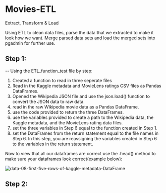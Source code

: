 # Movies-ETL
Extract, Transform &amp; Load

Using ETL to clean data files, parse the data that we extracted to make it look how we want. Merge parsed data sets and load the merged sets into pgadmin for further use.

## Step 1:

-- Using the ETL_function_test file by step:

1. Created a function to read in three seperate files
2. Read in the Kaggle metadata and MovieLens ratings CSV files as Pandas DataFrames.
3. Opened the Wikipedia JSON file and use the json.load() function to convert the JSON data to raw data.
4. read in the raw Wikipedia movie data as a Pandas DataFrame.
5. use the code provided to return the three DataFrames.
6. use the variables provided to create a path to the Wikipedia data, the Kaggle metadata, and the MovieLens rating data files.
7. set the three variables in Step 6 equal to the function created in Step 1.
8. set the DataFrames from the return statement equal to the file names in Step 6. In this step, you are reassigning the variables created in Step 6 to the variables in the return statement.

Now to view that all our dataframes are correct use the .head() method to make sure your dataframes look correct(example below):

![data-08-first-five-rows-of-kaggle-metadata-DataFrame](https://user-images.githubusercontent.com/67278193/104871358-daceb880-5918-11eb-88dd-70a58f5d040f.png)

## Step 2:
